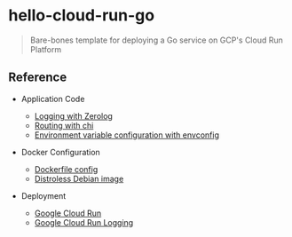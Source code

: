 # hello-cloud-run-go

> Bare-bones template for deploying a Go service on GCP's Cloud Run Platform

## Reference

- Application Code

  - [Logging with Zerolog](https://betterstack.com/community/guides/logging/zerolog/)
  - [Routing with chi](https://github.com/go-chi/chi/tree/master/_examples)
  - [Environment variable configuration with envconfig](https://github.com/kelseyhightower/envconfig)

- Docker Configuration

  - [Dockerfile config](https://docs.docker.com/language/golang/build-images/)
  - [Distroless Debian image](https://github.com/GoogleContainerTools/distroless)

- Deployment

  - [Google Cloud Run](https://cloud.google.com/run/docs/deploying#command-line)
  - [Google Cloud Run Logging](https://cloud.google.com/run/docs/logging)
